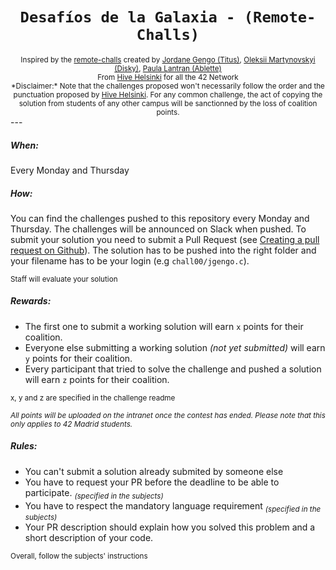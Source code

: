 <h1 align="center"><code>Desafíos de la Galaxia - (Remote-Challs)</code></h1>

<div align="center">
  <sub>Inspired by the <a href="https://github.com/hivehelsinki/remote-challs">remote-challs</a> created by <a href="https://github.com/jgengo">Jordane Gengo (Titus)</a>, <a href="">Oleksii Martynovskyi (Disky)</a>, <a href="">Paula Lantran (Ablette)</a></sub>
</div>
<div align="center">
  <sub>From <a href="https://hive.fi">Hive Helsinki</a> for all the 42 Network</sub>
</div>
<div align="center">
  <sub>*Disclaimer:* Note that the challenges proposed won't necessarily follow the order and the punctuation proposed by <a href="https://hive.fi">Hive Helsinki</a>. For any common challenge, the act of copying the solution from students of any other campus will be sanctionned by the loss of coalition points.</sub>
</div>
---

##### When:

Every Monday and Thursday

##### How:
 
You can find the challenges pushed to this repository every Monday and Thursday. The challenges will be announced on Slack when pushed. To submit your solution you need to submit a Pull Request (see <a href="https://help.github.com/en/github/collaborating-with-issues-and-pull-requests/creating-a-pull-request">Creating a pull request on Github</a>). 
The solution has to be pushed into the right folder and your filename has to be your login (e.g `chall00/jgengo.c`).
 
 <sub>Staff will evaluate your solution</sub>

##### Rewards:
 - The first one to submit a working solution will earn `x` points for their coalition.
 - Everyone else submitting a working solution *(not yet submitted)* will earn `y` points for their coalition.
 - Every participant that tried to solve the challenge and pushed a solution will earn `z` points for their coalition.
 
 <sub>x, y and z are specified in the challenge readme</sub>

 <sub>*All points will be uploaded on the intranet once the contest has ended. Please note that this only applies to 42 Madrid students.*</sub>
 
##### Rules:
 - You can't submit a solution already submited by someone else
 - You have to request your PR before the deadline to be able to participate. <sub>*(specified in the subjects)*</sub>
 - You have to respect the mandatory language requirement <sub>*(specified in the subjects)*</sub>
 - Your PR description should explain how you solved this problem and a short description of your code. 
 
<sub>Overall, follow the subjects' instructions</sub>
 
